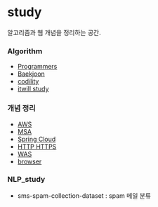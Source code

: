 # study
알고리즘과 웹 개념을 정리하는 공간.   

### Algorithm
- [Programmers](./Algorithm/Programmers)
- [Baekjoon](./Algorithm/Baekjoon)
- [codility](./Algorithm/Codility)
- [itwill study](./Algorithm/itwill_study)

### 개념 정리
- [AWS](./web개념정리/aws구조와기술)
- [MSA](./web개념정리/MSA개념.md)
- [Spring Cloud](./web개념정리/Spring/SpringCloud개념.md)
- [HTTP HTTPS](./web개념정리/HTTP_HTTPS.md)
- [WAS](./web개념정리/webServer_was.md)
- [browser](./web개념정리/browser동작.md)

### NLP_study
- sms-spam-collection-dataset : spam 메일 분류

